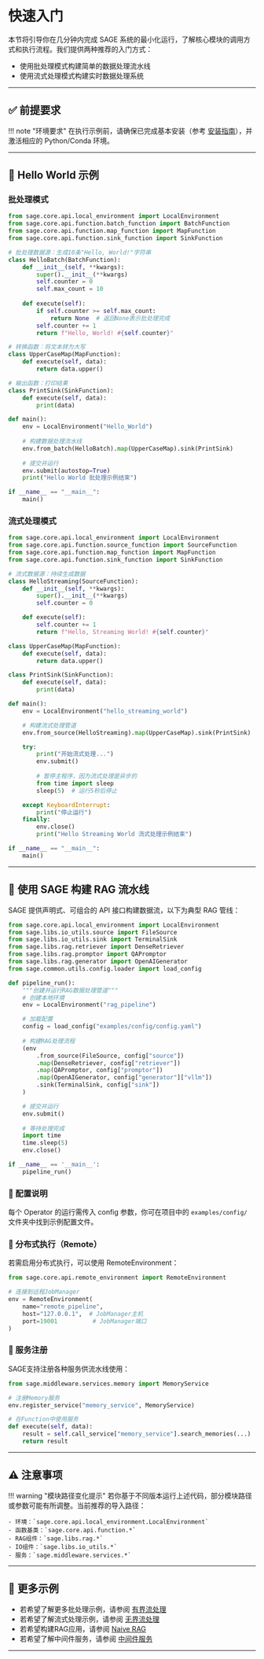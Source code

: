 # 快速入门

本节将引导你在几分钟内完成 SAGE 系统的最小化运行，了解核心模块的调用方式和执行流程。我们提供两种推荐的入门方式：

- 使用批处理模式构建简单的数据处理流水线
- 使用流式处理模式构建实时数据处理系统

---

## ✅ 前提要求

!!! note "环境要求"
    在执行示例前，请确保已完成基本安装（参考 [安装指南](install.md)），并激活相应的 Python/Conda 环境。

---

## 🚀 Hello World 示例

### 批处理模式

```python
from sage.core.api.local_environment import LocalEnvironment
from sage.core.api.function.batch_function import BatchFunction
from sage.core.api.function.map_function import MapFunction
from sage.core.api.function.sink_function import SinkFunction

# 批处理数据源：生成10条"Hello, World!"字符串
class HelloBatch(BatchFunction):
    def __init__(self, **kwargs):
        super().__init__(**kwargs)
        self.counter = 0
        self.max_count = 10
    
    def execute(self):
        if self.counter >= self.max_count:
            return None  # 返回None表示批处理完成
        self.counter += 1
        return f"Hello, World! #{self.counter}"

# 转换函数：将文本转为大写
class UpperCaseMap(MapFunction):
    def execute(self, data):
        return data.upper()

# 输出函数：打印结果
class PrintSink(SinkFunction):
    def execute(self, data):
        print(data)

def main():
    env = LocalEnvironment("Hello_World")
    
    # 构建数据处理流水线
    env.from_batch(HelloBatch).map(UpperCaseMap).sink(PrintSink)
    
    # 提交并运行
    env.submit(autostop=True)
    print("Hello World 批处理示例结束")

if __name__ == "__main__":
    main()
```

### 流式处理模式

```python
from sage.core.api.local_environment import LocalEnvironment
from sage.core.api.function.source_function import SourceFunction
from sage.core.api.function.map_function import MapFunction
from sage.core.api.function.sink_function import SinkFunction

# 流式数据源：持续生成数据
class HelloStreaming(SourceFunction):
    def __init__(self, **kwargs):
        super().__init__(**kwargs)
        self.counter = 0

    def execute(self):
        self.counter += 1
        return f"Hello, Streaming World! #{self.counter}"

class UpperCaseMap(MapFunction):
    def execute(self, data):
        return data.upper()

class PrintSink(SinkFunction):
    def execute(self, data):
        print(data)

def main():
    env = LocalEnvironment("hello_streaming_world")

    # 构建流式处理管道
    env.from_source(HelloStreaming).map(UpperCaseMap).sink(PrintSink)

    try:
        print("开始流式处理...")
        env.submit()
        
        # 暂停主程序，因为流式处理是异步的
        from time import sleep
        sleep(5)  # 运行5秒后停止

    except KeyboardInterrupt:
        print("停止运行")
    finally:
        env.close()
        print("Hello Streaming World 流式处理示例结束")

if __name__ == "__main__":
    main()
```

---

## 🔧 使用 SAGE 构建 RAG 流水线

SAGE 提供声明式、可组合的 API 接口构建数据流，以下为典型 RAG 管线：

```python
from sage.core.api.local_environment import LocalEnvironment
from sage.libs.io_utils.source import FileSource
from sage.libs.io_utils.sink import TerminalSink
from sage.libs.rag.retriever import DenseRetriever
from sage.libs.rag.promptor import QAPromptor
from sage.libs.rag.generator import OpenAIGenerator
from sage.common.utils.config.loader import load_config

def pipeline_run():
    """创建并运行RAG数据处理管道"""
    # 创建本地环境
    env = LocalEnvironment("rag_pipeline")

    # 加载配置
    config = load_config("examples/config/config.yaml")
    
    # 构建RAG处理流程
    (env
        .from_source(FileSource, config["source"])
        .map(DenseRetriever, config["retriever"])
        .map(QAPromptor, config["promptor"])
        .map(OpenAIGenerator, config["generator"]["vllm"])
        .sink(TerminalSink, config["sink"])
    )

    # 提交并运行
    env.submit()
    
    # 等待处理完成
    import time
    time.sleep(5)
    env.close()

if __name__ == '__main__':
    pipeline_run()
```

### 📘 配置说明

每个 Operator 的运行需传入 config 参数，你可在项目中的 `examples/config/` 文件夹中找到示例配置文件。

### 📘 分布式执行（Remote）

若需启用分布式执行，可以使用 RemoteEnvironment：
```python
from sage.core.api.remote_environment import RemoteEnvironment

# 连接到远程JobManager
env = RemoteEnvironment(
    name="remote_pipeline",
    host="127.0.0.1",  # JobManager主机
    port=19001          # JobManager端口
)
```

### 📘 服务注册

SAGE支持注册各种服务供流水线使用：
```python
from sage.middleware.services.memory import MemoryService

# 注册Memory服务
env.register_service("memory_service", MemoryService)

# 在Function中使用服务
def execute(self, data):
    result = self.call_service["memory_service"].search_memories(...)
    return result
```

---

## ⚠️ 注意事项

!!! warning "模块路径变化提示"
    若你基于不同版本运行上述代码，部分模块路径或参数可能有所调整。当前推荐的导入路径：
    
    - 环境：`sage.core.api.local_environment.LocalEnvironment`
    - 函数基类：`sage.core.api.function.*`
    - RAG组件：`sage.libs.rag.*`
    - IO组件：`sage.libs.io_utils.*`
    - 服务：`sage.middleware.services.*`

---

## 🧠 更多示例

- 若希望了解更多批处理示例，请参阅 [有界流处理](streaming/limited_streaming.md)
- 若希望了解流式处理示例，请参阅 [无界流处理](streaming/unlimited_streaming.md)
- 若希望构建RAG应用，请参阅 [Naive RAG](naive_rag/sage_naive_rag.md)
- 若希望了解中间件服务，请参阅 [中间件服务](middleware_service/middleware_quick_start.md)

---
